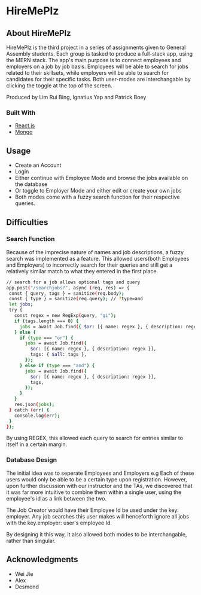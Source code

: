 # HireMePlz

## About HireMePlz

HireMePlz is the third project in a series of assignments given to General Assembly students. Each group is tasked to produce a full-stack app, using the MERN stack. The app's main purpose is to connect employees and employers on a job by job basis. Employees will be able to search for jobs related to their skillsets, while employers will be able to search for candidates for their specific tasks. Both user-modes are interchangable by clicking the toggle at the top of the screen.

Produced by Lim Rui Bing, Ignatius Yap and Patrick Boey


### Built With
* [React.js](https://reactjs.org/)
* [Mongo](https://www.mongodb.com/)


## Usage
* Create an Account
* Login
* Either continue with Employee Mode and browse the jobs available on the database
* Or toggle to Employer Mode and either edit or create your own jobs
* Both modes come with a fuzzy search function for their respective queries.

## Difficulties

### Search Function

Because of the imprecise nature of names and job descriptions, a fuzzy search was implemented as a feature. This allowed users(both Employees and Employers) to incorrectly search for their queries and still get a relatively similar match to what they entered in the first place.

 ```sh
// search for a job allows optional tags and query
app.post("/searchjobs?", async (req, res) => {
  const { query, tags } = sanitize(req.body);
  const { type } = sanitize(req.query); // ?type=and
  let jobs;
  try {
    const regex = new RegExp(query, "gi");
    if (tags.length === 0) {
      jobs = await Job.find({ $or: [{ name: regex }, { description: regex }] });
    } else {
      if (type === "or") {
        jobs = await Job.find({
          $or: [{ name: regex }, { description: regex }],
          tags: { $all: tags },
        });
      } else if (type === "and") {
        jobs = await Job.find({
          $or: [{ name: regex }, { description: regex }],
          tags,
        });
      }
    }
    res.json(jobs);
  } catch (err) {
    console.log(err);
  }
});
   ```
   
By using REGEX, this allowed each query to search for entries similar to itself in a certain margin.

### Database Design
The initial idea was to seperate Employees and Employers e.g Each of these users would only be able to be a certain type upon registration. However, upon further discussion with our instructor and the TAs, we discovered that it was far more intuitive to combine them within a single user, using the employee's id as a link between the two.

The Job Creator would have their Employee Id be used under the key: employer. Any job searches this user makes will henceforth ignore all jobs with the key.employer: user's employee Id.

By designing it this way, it also allowed both modes to be interchangable, rather than singular.



## Acknowledgments
* Wei Jie
* Alex
* Desmond
